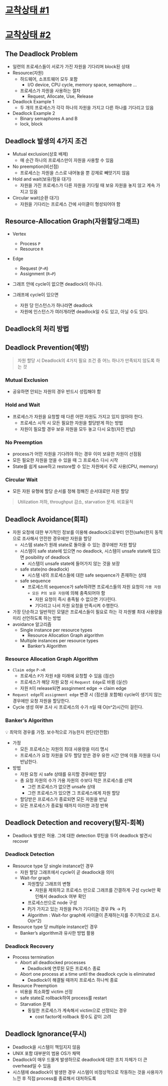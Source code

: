 # [교착상태 #1](https://core.ewha.ac.kr/publicview/C0101020140411151510275738?vmode=f)

# [교착상태 #2](https://core.ewha.ac.kr/publicview/C0101020140415131030840772?vmode=f)

## The Deadlock Problem

- 일련의 프로세스들이 서로가 가진 자원을 기다리며 block된 상태
- Resource(자원)
  - 하드웨어, 소프트웨어 모두 포함
    - I/O device, CPU cycle, memory space, semaphore …
  - 프로세스가 자원을 사용하는 절차
    - Request, Allocate, Use, Release
- Deadlock Example 1
  - 두 개의 프로세스가 각각 하나의 자원을 가지고 다른 하나를 기다리고 있음
- Deadlock Example 2
  - Binary semaphores A and B
  - lock, block

## Deadlock 발생의 4가지 조건

- Mutual exclusion(상호 배제)
  - 매 순간 하나의 프로세스만이 자원을 사용할 수 있음
- No preemption(비선점)
  - 프로세스는 자원을 스스로 내어놓을 뿐 강제로 빼앗기지 않음
- Hold and wait(보유/점유 대기)
  - 자원을 가진 프로세스가 다른 자원을 기다릴 때 보유 자원을 놓지 않고 계속 가지고 있음
- Circular wait(순환 대기)
  - 자원을 기다리는 프로세스 간에 사이클이 형성되어야 함

## Resource-Allocation Graph(자원할당그래프)

- Vertex

  - Process `P`
  - Resource `R`

- Edge

  - Request (`P→R`)
  - Assignment (`R→P`)

- 그래프 안에 cycle이 없으면 deadlock이 아니다.
- 그래프에 cycle이 있으면
  - 자원 당 인스턴스가 하나라면 deadlock
  - 자원에 인스턴스가 여러개라면 deadlock일 수도 있고, 아닐 수도 있다.

## Deadlock의 처리 방법

## Deadlock Prevention(예방)

> 자원 할당 시 Deadlock의 4가지 필요 조건 중 어느 하나가 만족되지 않도록 하는 것

### Mutual Exclusion

- 공유하면 안되는 자원의 경우 반드시 성립해야 함

### Hold and Wait

- 프로세스가 자원을 요청할 때 다른 어떤 자원도 가지고 있지 않아야 한다.
  - 프로세스 시작 시 모든 필요한 자원을 할당받게 하는 방법
  - 자원이 필요할 경우 보유 자원을 모두 놓고 다시 요청(자진 반납)

### No Preemption

- process가 어떤 자원을 기다려야 하는 경우 이미 보유한 자원이 선점됨
- 모든 필요한 자원을 얻을 수 있을 때 그 프로세스 다시 시작
- State를 쉽게 save하고 restore할 수 있는 자원에서 주로 사용(CPU, memory)

### Circular Wait

- 모든 자원 유형에 할당 순서를 정해 정해진 순서대로만 자원 할당

> Utilization 저하, throughput 감소, starvation 문제. 비효율적

## Deadlock Avoidance(회피)

- 자원 요청에 대한 부가적인 정보를 이용해 deadlock으로부터 안전(safe)한지 동적으로 조사해서 안전한 경우에만 자원을 할당
  - 시스템 state가 원래 state로 돌아올 수 있는 경우에만 자원 할당
  - 시스템이 safe state에 있으면 no deadlock, 시스템이 unsafe state에 있으면 posibility of deadlock
    - 시스템이 unsafe state에 들어가지 않는 것을 보장
  - safe state(no deadlock)
    - 시스템 내의 프로세스들에 대한 safe sequence가 존재하는 상태
  - safe sequence
    - 프로세스의 sequence가 safe하려면 프로세스들의 자원 요청이 `가용 자원 + 모든 P의 보유 자원`에 의해 충족되어야 함
      - 자원 요청이 즉시 충족될 수 없으면 기다린다.
      - 기다리고 나서 자원 요청을 만족시켜 수행한다.
- 가장 단순하고 일반적인 모델은 프로세스들이 필요로 하는 각 자원별 최대 사용량을 미리 선언하도록 하는 방법
- avoidance 알고리즘
  - Single instance per resource types
    - Resource Allocation Graph algorithm
  - Multiple instances per resource types
    - Banker’s Algorithm

### Resource Allocation Graph Algorithm

- `Claim edge` `P->R`
  - 프로세스 `P`가 자원 `R`을 미래에 요청할 수 있음 (점선)
  - 프로세스가 해당 자원 요청 시 `Request Edge`로 바뀜 (실선)
  - 자원 `R`이 release되면 assginment edge → claim edge
- `Request edge`의 `assignment edge` 변경 시 (점선을 포함해) cycle이 생기지 않는 경우에만 요청 자원을 할당한다.
- Cycle 생성 여부 조사 시 프로세스의 수가 n일 때 O(n^2)시간이 걸린다.

### Banker’s Algorithm

<aside>
💡 최악의 경우를 가정. 보수적으로 가능한지 판단(안전함)
</aside>

- 가정
  - 모든 프로세스는 자원의 최대 사용량을 미리 명시
  - 프로세스가 요청 자원을 모두 할당 받은 경우 유한 시간 안에 이들 자원을 다시 반납한다.
- 방법
  - 자원 요청 시 safe 상태를 유지할 경우에만 할당
  - 총 요청 자원의 수가 가용 자원의 수보다 적은 프로세스를 선택
    - 그런 프로세스가 없으면 unsafe 상태
    - 그런 프로세스가 있으면 그 프로세스에게 자원 할당
  - 할당받은 프로세스가 종료되면 모든 자원을 반납
  - 모든 프로세스가 종료될 때까지 이러한 과정 반복

## Deadlock Detection and recovery(탐지-회복)

- Deadlock 발생은 허용. 그에 대한 detection 루틴을 두어 deadlock 발견시 recover

### Deadlock Detection

- Resource type 당 single instance인 경우
  - 자원 할당 그래프에서 cycle이 곧 deadlock을 의미
  - Wait-for graph
    - 자원할당 그래프의 변형
      - 자원을 제외하고 프로세스 만으로 그래프를 간결하게 구성
        cycle만 확인해서 deadlock 여부 확인
    - 프로세스만으로 node 구성
    - Pj가 가지고 있는 자원을 Pk가 기다리는 경우 Pk → Pj
    - Algorithm : Wait-for graph에 사이클이 존재하는지를 주기적으로 조사. O(n^2)
- Resource type 당 multiple instance인 경우
  - Banker’s algorithm과 유사한 방법 활용

### Deadlock Recovery

- Process termination
  - Abort all deadlocked processes
    - Deadlock에 연루된 모든 프로세스 종료
  - Abort one process at a time until the deadlock cycle is eliminated
    - Deadlock이 해결될 때까지 프로세스 하나씩 종료
- Resource Preemption
  - 비용을 최소화할 victim 선정
  - safe state로 rollback하여 process를 restart
  - Starvation 문제
    - 동일한 프로세스가 계속해서 victim으로 선정되는 경우
      - cost factor에 rollback 횟수도 같이 고려

## Deadlock Ignorance(무시)

- Deadlock을 시스템이 책임지지 않음
- UNIX 포함 대부분의 범용 OS가 채택
- Deadlock이 매우 드물게 발생하므로 deadlock에 대한 조치 자체가 더 큰 overhead일 수 있음
- 시스템에 deadlock이 발생한 경우 시스템이 비정상적으로 작동하는 것을 사용자가 느낀 후 직접 process를 종료해서 대처하도록
